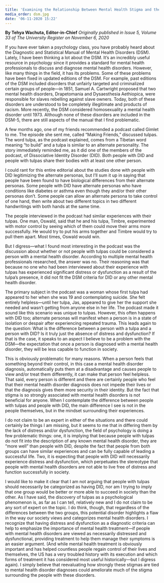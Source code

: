 ```yaml
---
title: 'Examining the Relationship Between Mental Health Stigma and the DSM'
media_order: dsm.jpg
date: '06-11-2020 15:22'
---
```


**By Tehya Wachuta, Editor-in-Chief** _Originally published in Issue 5, Volume 33 of The University Register on November 6, 2020_

If you have ever taken a psychology class, you have probably heard about the Diagnostic and Statistical Manual of Mental Health Disorders (DSM). Lately, I have been thinking a lot about the DSM. It’s an incredibly useful resource in psychology since it provides a standard for mental health professionals to discuss and diagnose mental health disorders. However, like many things in the field, it has its problems. Some of these problems have been fixed in updated editions of the DSM. For example, past editions of the DSM included disorders that unfairly targeted and criminalized certain groups of people—in 1851, Samuel A. Cartwright proposed that two mental health disorders, Drapetomania and Dysaesthesia Aethiopica, were responsible for slaves rebelling against slave owners. Today, both of these disorders are understood to be completely illegitimate and products of racism. More recently, the DSM considered homosexuality a mental health disorder until 1973. Although none of these disorders are included in the DSM-5, there are still aspects of the manual that I find problematic.

A few months ago, one of my friends recommended a podcast called Gimlet to me. The episode she sent me, called “Making Friends,” discussed tulpas. The word tulpa, as the podcast explained, comes from a Tibetan word meaning “to build” and a tulpa is similar to an alternate personality. The story immediately reminded me, as it did one of the members of the podcast, of Dissociative Identity Disorder (DID). Both people with DID and people with tulpas share their bodies with at least one other person. 

I could rant for this entire editorial about the studies done with people with DID legitimizing the alternate personas, but I’ll sum it up in saying that people have been found to have biological differences from their alternate personas. Some people with DID have alternate personas who have conditions like diabetes or asthma even though they and/or their other personas don’t. Some people can allow an alternate persona to take control of one hand, then write about two different topics in two different handwritings with both hands at the same time.

The people interviewed in the podcast had similar experiences with their tulpas. One man, Oswald, said that he and his tulpa, Timbre, experimented with motor control by seeing which of them could move their arms more successfully. He would try to put his arms together and Timbre would try to pull them apart. Most times, Oswald would win.

But I digress—what I found most interesting in the podcast was the discussion about whether or not people with tulpas could be considered a person with a mental health disorder. According to multiple mental health professionals researched, the answer was no. Their reasoning was that because no one who had been interviewed about their experience with tulpas has experienced significant distress or dysfunction as a result of the tulpa’s presence, it did not fit the DSM criteria for DID or any other mental health disorder. 

The primary subject in the podcast was a woman whose first tulpa had appeared to her when she was 19 and contemplating suicide. She felt entirely helpless—until her tulpa, Jas, appeared to give her the support she needed and wasn’t getting from anyone else in her life. The podcast made it sound like this scenario was unique to tulpas. However, this often happens with DID too; alternate personas will manifest when a person is in a state of isolation or despair after experiencing repeated trauma. This leads again to the question: What is the difference between a person with a tulpa and a person with DID? Is it truly just the absence of distress and dysfunction? If that is the case, it speaks to an aspect I believe to be a problem with the DSM—the expectation that once a person is diagnosed with a mental health disorder, they will be less capable to function in society.

This is obviously problematic for many reasons. When a person feels that something beyond their control, in this case a mental health disorder diagnosis, automatically puts them at a disadvantage and causes people to view and/or treat them differently, it can make that person feel helpless. That said, every person is different and there are certainly people who feel that their mental health disorder diagnosis does not impede their lives or that the diagnosis gives them more security in their identity. But the fact that stigma is so strongly associated with mental health disorders is not beneficial for anyone. When I contemplate the difference between people with tulpas and people with DID, the main difference I see is not in the people themselves, but in the mindset surrounding their experiences.

I do not claim to be an expert in either of the situations and there could certainly be things I am missing, but it seems to me that in differing them by the lack of distress and/or dysfunction, the field of psychology is doing a few problematic things: one, it is implying that because people with tulpas do not fit into the description of any known mental health disorder, they are “more well” than people with DID, despite the fact that people from both groups can have similar experiences and can be fully capable of leading a successful life. Two, it is expecting that people with DID will necessarily experience distress and dysfunction, which perpetuates the stereotype that people with mental health disorders are not able to live free of distress and function successfully in society.

I would like to make it clear that I am not arguing that people with tulpas should necessarily be categorized as having DID, nor am I trying to imply that one group would be better or more able to succeed in society than the other. As I have said, the discovery of tulpas as a psychological phenomenon is, as far as I can tell, relatively new and I do not claim to be any sort of expert on the topic. I do think, though, that regardless of the differences between the two groups, this potential disorder highlights a flaw in the way our society views and categorizes mental health disorders. I recognize that having distress and dysfunction as a diagnostic criteria can help to emphasize the importance of mental health treatment—if people with mental health disorders are viewed as necessarily distressed and dysfunctional, providing treatment to help them manage their symptoms is an easier argument. (And while mental health treatment is obviously important and has helped countless people regain control of their lives and themselves, the US has a very troubled history with its execution and which forms of treatment it has considered most useful historically—but I digress again). I simply believe that reevaluating how strongly these stigmas are tied to mental health disorder diagnoses could ameliorate much of the stigma surrounding the people with these disorders.